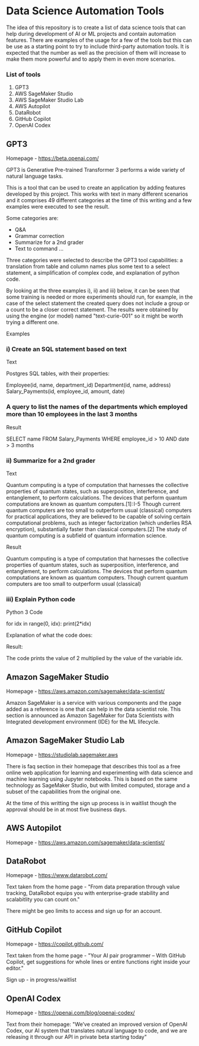 # Data Science Automation Tools

The idea of this repository is to create a list of data science tools that can help during development of AI or ML projects and contain automation features. There are examples of the usage for a few of the tools but this can be use as a starting point to try to include third-party automation tools.  It is expected that the number as well as the precision of them will increase to make them more powerful and to apply them in even more scenarios.

### List of tools

1. GPT3
2. AWS SageMaker Studio
3. AWS SageMaker Studio Lab
4. AWS Autopilot
5. DataRobot
6. GitHub Copilot
7. OpenAI Codex

## GPT3
Homepage - https://beta.openai.com/

GPT3 is Generative Pre-trained Transformer 3 performs a wide variety of natural language tasks.

This is a tool that can be used to create an application by adding features developed by this project.  This works with text in many different scenarios and it comprises 49 different categories at the time of this writing and a few examples were executed to see the result.

Some categories are:

- Q&A
- Grammar correction
- Summarize for a 2nd grader
- Text to command ...

Three categories were selected to describe the GPT3 tool capabilities: a translation from table and column names plus some text to a select statement, a simplification of complex code, and explanation of python code.  

By looking at the three examples i), ii) and iii) below, it can be seen that some training is needed or more experiments should run, for example, in the case of the select statement the created query does not include a group or a count to be a closer correct statement.  The results were obtained by using the engine (or model) named "text-curie-001" so it might be worth trying a different one.

Examples
### i) Create an SQL statement based on text
Text

Postgres SQL tables, with their properties: 

Employee(id, name, department_id) 
Department(id, name, address) 
Salary_Payments(id, employee_id, amount, date) 

### A query to list the names of the departments which employed more than 10 employees in the last 3 months 

Result

SELECT name FROM Salary_Payments WHERE employee_id > 10 AND date > 3 months

### ii) Summarize for a 2nd grader

Text

Quantum computing is a type of computation that harnesses the collective properties of quantum states, such as superposition, interference, and entanglement, to perform calculations. The devices that perform quantum computations are known as quantum computers.[1]: I-5  Though current quantum computers are too small to outperform usual (classical) computers for practical applications, they are believed to be capable of solving certain computational problems, such as integer factorization (which underlies RSA encryption), substantially faster than classical computers.[2] The study of quantum computing is a subfield of quantum information science. 

Result

Quantum computing is a type of computation that harnesses the collective properties of quantum states, such as superposition, interference, and entanglement, to perform calculations. The devices that perform quantum computations are known as quantum computers. Though current quantum computers are too small to outperform usual (classical)

### iii) Explain Python code

Python 3 Code

for idx in range(0, idx):
    print(2*idx)

Explanation of what the code does:

Result:

The code prints the value of 2 multiplied by the value of the variable idx.

## Amazon SageMaker Studio
Homepage - https://aws.amazon.com/sagemaker/data-scientist/

Amazon SageMaker is a service with various components and the page added as a reference is one that can help in the data scientist role. This section is announced as Amazon SageMaker for Data Scientists with Integrated development environment (IDE) for the ML lifecycle.


## Amazon SageMaker Studio Lab
Homepage - https://studiolab.sagemaker.aws

There is faq section in their homepage that describes this tool as a free online web application for learning and experimenting with data science and machine learning using Jupyter notebooks.  This is based on the same technology as SageMaker Studio, but with limited computed, storage and a subset of the capabilities from the original one.

At the time of this writting the sign up process is in waitlist though the approval should be in at most five business days.

## AWS Autopilot
Homepage - https://aws.amazon.com/sagemaker/data-scientist/

## DataRobot
Homepage - https://www.datarobot.com/

Text taken from the home page - "From data preparation through value tracking, DataRobot equips you with enterprise-grade stability and scalabitlity you can count on."

There might be geo limits to access and sign up for an account.

## GitHub Copilot
Homepage - https://copilot.github.com/

Text taken from the home page - "Your AI pair programmer – With GitHub Copilot, get suggestions for whole lines or entire functions right inside your editor."

Sign up - in progress/waitlist

## OpenAI Codex

Homepage - https://openai.com/blog/openai-codex/

Text from their homepage: "We’ve created an improved version of OpenAI Codex, our AI system that translates natural language to code, and we are releasing it through our API in private beta starting today"






